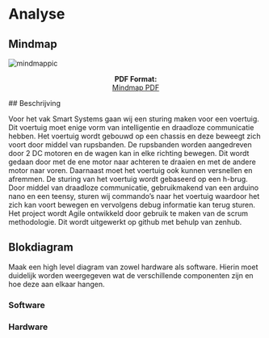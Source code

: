 # Analyse

## Mindmap 
![mindmappic](https://cloud.githubusercontent.com/assets/22319940/23060902/0067042a-f500-11e6-91d0-1471b1209be6.PNG)

<p align="center">
  <b>PDF Format:</b><br>
  <a href="[mind map.pdf](https://github.com/AP-Elektronica-ICT/ssys17-den-hollanders/files/782845/mind.map.pdf)">Mindmap PDF</a>
</p>
## Beschrijving

Voor het vak Smart Systems gaan wij een sturing maken voor een voertuig. Dit voertuig moet enige vorm van intelligentie en draadloze communicatie hebben.
Het voertuig wordt gebouwd op een chassis en deze beweegt zich voort door middel van rupsbanden. De rupsbanden worden aangedreven door 2 DC motoren en de wagen kan in elke richting bewegen. Dit wordt gedaan door met de ene motor naar achteren te draaien en met de andere motor naar voren. Daarnaast moet het voertuig ook kunnen versnellen en afremmen. 
De sturing van het voertuig wordt gebaseerd op een h-brug.
Door middel van draadloze communicatie, gebruikmakend van een arduino nano en een teensy, sturen wij commando’s naar het voertuig waardoor het zich kan voort bewegen en vervolgens debug informatie kan terug sturen. 
Het project wordt Agile ontwikkeld door gebruik te maken van de scrum methodologie. Dit wordt uitgewerkt op github met behulp van zenhub.

## Blokdiagram

Maak een high level diagram van zowel hardware als software. Hierin moet
duidelijk worden weergegeven wat de verschillende componenten zijn en hoe deze
aan elkaar hangen. 

### Software

### Hardware

